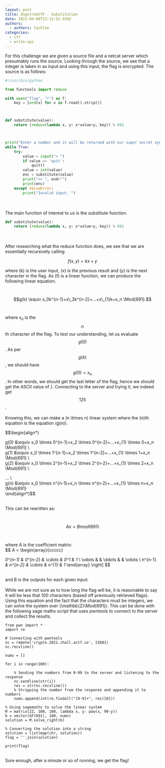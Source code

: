 ```yaml
---
layout: post
title: ångstromCTF - Substitution
date: 2021-04-08T13:12:52.939Z
authors:
  - authors: lachlan
categories:
  - ctf
  - write-ups
---
```

For this challenge we are given a source file and a netcat server which presumably runs the source. Looking through the source, we see that a integer is taken in as input and using this input, the flag is encrypted. The source is as follows:

```python
#!/usr/bin/python

from functools import reduce

with open("flag", "r") as f:
    key = [ord(x) for x in f.read().strip()]



def substitute(value):
    return (reduce(lambda x, y: x*value+y, key)) % 691



print("Enter a number and it will be returned with our super secret synthetic substitution technique")
while True:
    try:
        value = input("> ")
        if value == 'quit':
            quit()
        value = int(value)
        enc = substitute(value)
        print(">> ", end="")
        print(enc)
    except ValueError:
        print("Invalid input. ")
```

\
\
The main function of interest to us is the substitute function.

```python
def substitute(value):
    return (reduce(lambda x, y: x*value+y, key)) % 691

```

\
\
After researching what the reduce function does, we see that we are essentially recursively calling 

$$f(x,y) = kx+y$$

where \(k\) is the user input, \(x\) is the previous result and \(y\) is the next character in the flag. As \(f\) is a linear function, we can produce the following linear equation.\
\
   $$g(k) \equiv x_0k^{n-1}+x\_2k^{n-2}+...+x\_{1}k+x_n \Mod{691}.$$\
\
where $x_n$ is the $$n$$th character of the flag. To test our understanding, let us evaluate $$g(0)$$. As per $$g(k)$$, we should have $$g(0)=x_n$$. In other words, we should get the last letter of the flag, hence we should get the ASCII value of *}*. Connecting to the server and trying it, we indeed get $$125$$.\
\
Knowing this, we can make a \(n \times n\) linear system where the \(n\)th equation is the equation \(g(n)\). 

$$\begin{align*}

g(0) &\equiv x_0 \times 0^{n-1}+x\_2 \times 0^{n-2}+...+x\_{1} \times 0+x_n \Mod{691} \\\
g(1) &\equiv x_0 \times 1^{n-1}+x\_2 \times 1^{n-2}+...+x\_{1} \times 1+x_n \Mod{691} \\\
g(2) &\equiv x_0 \times 2^{n-1}+x\_2 \times 2^{n-2}+...+x\_{1} \times 2+x_n \Mod{691} \\

... \\\
g(n) &\equiv x_0 \times n^{n-1}+x\_n \times n^{n-2}+...+x\_{1} \times n+x_n \Mod{691}\
\end{align*}$$

\
This can be rewritten as:\
\
   $$Ax=B mod(691)$$\
\
where A is the coefficient matrix:\
$$ A = \begin{array}{ccccc}

*0^{n-1) & 0^{n-2} & \cdots & 0^1 & 1* \ \vdots & & \ddots & & \vdots \  n^{n-1} *& n^{n-2} & \cdots & n^{1} & 1* \end{array} \right] $$

\
and B is the outputs for each given input:\
\
While we are not sure as to how long the flag will be, it is reasonable to say it will be less that 100 characters (based off previously retrieved flags). Using this equation and the fact that the characters must be integers, we can solve the system over \(\mathbb{Z}\Mod{691}\). This can be done with the following sage maths script that uses *pwntools* to connect to the server and collect the results.

```sage
from pwn import *
import re

# Connecting with pwntools
nc = remote('crypto.2021.chall.actf.co', 21601)
nc.recvline()

nums = []

for i in range(100):

    % Sending the numbers from 0-99 to the server and listening to the response
    nc.sendline(str(i))
    res = str(nc.recvline())
    % Stripping the number from the response and appending it to numbers
    nums.append(int(re.findall("[0-9]+", res)[0]))

% Using sagemaths to solve the linear system
M = matrix(ZZ, 100, 100, lambda x, y: pow(x, 99-y))
b = vector(GF(691), 100, nums)
solution = M.solve_right(b)

% Converting the solution into a string
solution = list(map(chr, solution))
flag = ''.join(solution)

print(flag)
```

\
Sure enough, after a minute or so of running, we get the flag!